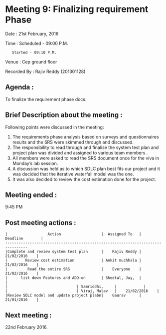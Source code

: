 
Meeting 9: Finalizing requirement Phase
======================================

Date : 21st February, 2016

Time : Scheduled - 09:00 P.M.

       Started - 09:10 P.M.

Venue : Cep ground floor

Recorded By : Rajiv Reddy (201301128)



Agenda : 
-------
To finalize the requirement phase docs.

Brief Description about the meeting :
------------------------------------
Following points were discussed in the meeting: 
1) The requirements phase analysis based on surveys and questionnaires results and the SRS were skimmed through and discussed. 
2) The responsibility to read through and finalise the system test plan and  project plan was divided and assigned to various team members . 
3) All members were asked to read the SRS document once for the viva in Monday’s lab session.
4) A discussion was held as to which SDLC plan best fits our project and it was decided that the iterative waterfall model was the one.
5) It was also decided to review the cost estimation done for the project.

Meeting ended :
---------------
 9:45 PM

Post meeting actions :
----------------------

    |                  Action                  |  Assigned To   |  Deadline        |  
    --------------------------------------------------------------------------------
    |Complete and review system test plan      |    Rajiv Reddy |    21/02/2016    |  
    |        Review cost estimation            | Ankit muchhala |    21/02/2016    |  
    |         Read the entire SRS              |    Everyone    |    21/02/2016    |  
    |      list down Features and ADD-on       | Sheetal, Jay,  |		      |
    | 					            | Samriddhi,     |		      |
    | 					            | Viraj, Malav   |    21/02/2016    | 
    |Review SDLC model and update project plabn|    Gaurav      |    21/01/2016    |  

Next meeting : 
--------------
22nd February 2016.

